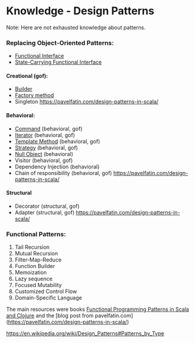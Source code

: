 Knowledge - Design Patterns
====================

Note: Here are not exhausted knowledge about patterns.

### Replacing Object-Oriented Patterns:
- [Functional Interface](https://github.com/OndrejKucera/knowledge_patterns/blob/master/Functional_Interface.md)
- [State-Carrying Functional Interface](https://github.com/OndrejKucera/knowledge_patterns/blob/master/State-Carrying_Functional_Interface.md)

#### Creational (gof):
  - [Builder](https://github.com/OndrejKucera/knowledge_patterns/blob/master/Builder.md)
  - [Factory method](https://github.com/OndrejKucera/knowledge_patterns/blob/master/Factory_Method.md)
  - Singleton https://pavelfatin.com/design-patterns-in-scala/

#### Behavioral:
 - [Command](https://github.com/OndrejKucera/knowledge_patterns/blob/master/Command.md) (behavioral, gof)
 - [Iterator](https://github.com/OndrejKucera/knowledge_patterns/blob/master/Iterator.md) (behavioral, gof)
 - [Template Method](https://github.com/OndrejKucera/knowledge_patterns/blob/master/Template_Method.md) (behavioral, gof)
 - [Strategy](https://github.com/OndrejKucera/knowledge_patterns/blob/master/Strategy.md) (behavioral, gof)
 - [Null Object](https://github.com/OndrejKucera/knowledge_patterns/blob/master/Null_Object.md) (behavioral)
 - Visitor (behavioral, gof)
 - Dependency Injection (behavioral)
 - Chain of responsibility (behavioral, gof) https://pavelfatin.com/design-patterns-in-scala/

#### Structural
 - Decorator (structural, gof)
 - Adapter (structural, gof) https://pavelfatin.com/design-patterns-in-scala/

### Functional Patterns:
1) Tail Recursion
2) Mutual Recursion
3) Filter-Map-Reduce
4) Function Builder
5) Memoization
6) Lazy sequence
7) Focused Mutability
8) Customized Control Flow
9) Domain-Specific Language

The main resources were books [Functional Programming Patterns in Scala and Clojure](https://www.goodreads.com/book/show/17610214-functional-programming-patterns-in-scala-and-clojure) and the [blog post from pavelfatin.com] (https://pavelfatin.com/design-patterns-in-scala/)


https://en.wikipedia.org/wiki/Design_Patterns#Patterns_by_Type
